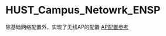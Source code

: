 # HUST_Campus_Netowrk_ENSP
除基础网络配置外，实现了无线AP的配置
[AP配置参考](https://blog.csdn.net/qq_40613029/article/details/106622528)
